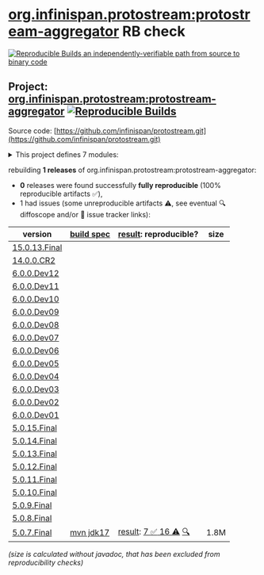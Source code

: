 [org.infinispan.protostream:protostream-aggregator](https://central.sonatype.com/artifact/org.infinispan.protostream/protostream-aggregator/versions) RB check
=======

[![Reproducible Builds](https://reproducible-builds.org/images/logos/rb.svg) an independently-verifiable path from source to binary code](https://reproducible-builds.org/)

## Project: [org.infinispan.protostream:protostream-aggregator](https://central.sonatype.com/artifact/org.infinispan.protostream/protostream-aggregator/versions) [![Reproducible Builds](https://img.shields.io/endpoint?url=https://raw.githubusercontent.com/jvm-repo-rebuild/reproducible-central/master/content/org/infinispan/protostream/badge.json)](https://github.com/jvm-repo-rebuild/reproducible-central/blob/master/content/org/infinispan/protostream/README.md)

Source code: [https://github.com/infinispan/protostream.git](https://github.com/infinispan/protostream.git)

<details><summary>This project defines 7 modules:</summary>

* [org.infinispan.protostream:parent](https://central.sonatype.com/artifact/org.infinispan.protostream/parent/overview)
* [org.infinispan.protostream:proto-schema-compatibility-maven-plugin](https://central.sonatype.com/artifact/org.infinispan.protostream/proto-schema-compatibility-maven-plugin/overview)
* [org.infinispan.protostream:protostream](https://central.sonatype.com/artifact/org.infinispan.protostream/protostream/overview)
* [org.infinispan.protostream:protostream-aggregator](https://central.sonatype.com/artifact/org.infinispan.protostream/protostream-aggregator/overview)
* [org.infinispan.protostream:protostream-integrationtests](https://central.sonatype.com/artifact/org.infinispan.protostream/protostream-integrationtests/overview)
* [org.infinispan.protostream:protostream-processor](https://central.sonatype.com/artifact/org.infinispan.protostream/protostream-processor/overview)
* [org.infinispan.protostream:protostream-types](https://central.sonatype.com/artifact/org.infinispan.protostream/protostream-types/overview)
</details>

rebuilding **1 releases** of org.infinispan.protostream:protostream-aggregator:
- **0** releases were found successfully **fully reproducible** (100% reproducible artifacts :white_check_mark:),
- 1 had issues (some unreproducible artifacts :warning:, see eventual :mag: diffoscope and/or :memo: issue tracker links):

| version | [build spec](/BUILDSPEC.md) | [result](https://reproducible-builds.org/docs/jvm/): reproducible? | size |
| -- | --------- | ------ | -- |
| [15.0.13.Final](https://central.sonatype.com/artifact/org.infinispan.protostream/parent/15.0.13.Final/pom) | | | |
| [14.0.0.CR2](https://central.sonatype.com/artifact/org.infinispan.protostream/parent/14.0.0.CR2/pom) | | | |
| [6.0.0.Dev12](https://central.sonatype.com/artifact/org.infinispan.protostream/parent/6.0.0.Dev12/pom) | | | |
| [6.0.0.Dev11](https://central.sonatype.com/artifact/org.infinispan.protostream/parent/6.0.0.Dev11/pom) | | | |
| [6.0.0.Dev10](https://central.sonatype.com/artifact/org.infinispan.protostream/parent/6.0.0.Dev10/pom) | | | |
| [6.0.0.Dev09](https://central.sonatype.com/artifact/org.infinispan.protostream/parent/6.0.0.Dev09/pom) | | | |
| [6.0.0.Dev08](https://central.sonatype.com/artifact/org.infinispan.protostream/parent/6.0.0.Dev08/pom) | | | |
| [6.0.0.Dev07](https://central.sonatype.com/artifact/org.infinispan.protostream/parent/6.0.0.Dev07/pom) | | | |
| [6.0.0.Dev06](https://central.sonatype.com/artifact/org.infinispan.protostream/parent/6.0.0.Dev06/pom) | | | |
| [6.0.0.Dev05](https://central.sonatype.com/artifact/org.infinispan.protostream/parent/6.0.0.Dev05/pom) | | | |
| [6.0.0.Dev04](https://central.sonatype.com/artifact/org.infinispan.protostream/parent/6.0.0.Dev04/pom) | | | |
| [6.0.0.Dev03](https://central.sonatype.com/artifact/org.infinispan.protostream/parent/6.0.0.Dev03/pom) | | | |
| [6.0.0.Dev02](https://central.sonatype.com/artifact/org.infinispan.protostream/parent/6.0.0.Dev02/pom) | | | |
| [6.0.0.Dev01](https://central.sonatype.com/artifact/org.infinispan.protostream/parent/6.0.0.Dev01/pom) | | | |
| [5.0.15.Final](https://central.sonatype.com/artifact/org.infinispan.protostream/parent/5.0.15.Final/pom) | | | |
| [5.0.14.Final](https://central.sonatype.com/artifact/org.infinispan.protostream/parent/5.0.14.Final/pom) | | | |
| [5.0.13.Final](https://central.sonatype.com/artifact/org.infinispan.protostream/parent/5.0.13.Final/pom) | | | |
| [5.0.12.Final](https://central.sonatype.com/artifact/org.infinispan.protostream/parent/5.0.12.Final/pom) | | | |
| [5.0.11.Final](https://central.sonatype.com/artifact/org.infinispan.protostream/parent/5.0.11.Final/pom) | | | |
| [5.0.10.Final](https://central.sonatype.com/artifact/org.infinispan.protostream/parent/5.0.10.Final/pom) | | | |
| [5.0.9.Final](https://central.sonatype.com/artifact/org.infinispan.protostream/parent/5.0.9.Final/pom) | | | |
| [5.0.8.Final](https://central.sonatype.com/artifact/org.infinispan.protostream/parent/5.0.8.Final/pom) | | | |
| [5.0.7.Final](https://central.sonatype.com/artifact/org.infinispan.protostream/protostream-aggregator/5.0.7.Final/pom) | [mvn jdk17](protostream-5.0.7.Final.buildspec) | [result](protostream-aggregator-5.0.7.Final.buildinfo): [7 :white_check_mark:  16 :warning:](protostream-aggregator-5.0.7.Final.buildcompare) [:mag:](protostream-aggregator-5.0.7.Final.diffoscope) | 1.8M |

<i>(size is calculated without javadoc, that has been excluded from reproducibility checks)</i>
